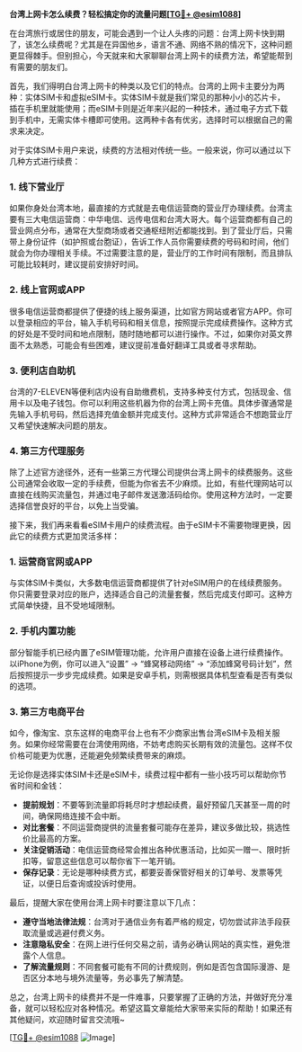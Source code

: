 **台湾上网卡怎么续费？轻松搞定你的流量问题[[TG💪+ @esim1088](https://t.me/s/esim1088)]**

在台湾旅行或居住的朋友，可能会遇到一个让人头疼的问题：台湾上网卡快到期了，该怎么续费呢？尤其是在异国他乡，语言不通、网络不熟的情况下，这种问题更显得棘手。但别担心，今天就来和大家聊聊台湾上网卡的续费方法，希望能帮到有需要的朋友们。

首先，我们得明白台湾上网卡的种类以及它们的特点。台湾的上网卡主要分为两种：实体SIM卡和虚拟eSIM卡。实体SIM卡就是我们常见的那种小小的芯片卡，插在手机里就能使用；而eSIM卡则是近年来兴起的一种技术，通过电子方式下载到手机中，无需实体卡槽即可使用。这两种卡各有优劣，选择时可以根据自己的需求来决定。

对于实体SIM卡用户来说，续费的方法相对传统一些。一般来说，你可以通过以下几种方式进行续费：

### 1. **线下营业厅**
如果你身处台湾本地，最直接的方式就是去电信运营商的营业厅办理续费。台湾主要有三大电信运营商：中华电信、远传电信和台湾大哥大。每个运营商都有自己的营业网点分布，通常在大型商场或者交通枢纽附近都能找到。到了营业厅后，只需带上身份证件（如护照或台胞证），告诉工作人员你需要续费的号码和时间，他们就会为你办理相关手续。不过需要注意的是，营业厅的工作时间有限制，而且排队可能比较耗时，建议提前安排好时间。

### 2. **线上官网或APP**
很多电信运营商都提供了便捷的线上服务渠道，比如官方网站或者官方APP。你可以登录相应的平台，输入手机号码和相关信息，按照提示完成续费操作。这种方式的好处是不受时间和地点限制，随时随地都可以进行操作。不过，如果你对英文界面不太熟悉，可能会有些困难，建议提前准备好翻译工具或者寻求帮助。

### 3. **便利店自助机**
台湾的7-ELEVEN等便利店内设有自助缴费机，支持多种支付方式，包括现金、信用卡以及电子钱包。你可以利用这些机器为你的台湾上网卡充值。具体步骤通常是先输入手机号码，然后选择充值金额并完成支付。这种方式非常适合不想跑营业厅又希望快速解决问题的朋友。

### 4. **第三方代理服务**
除了上述官方途径外，还有一些第三方代理公司提供台湾上网卡的续费服务。这些公司通常会收取一定的手续费，但能为你省去不少麻烦。比如，有些代理网站可以直接在线购买流量包，并通过电子邮件发送激活码给你。使用这种方法时，一定要选择信誉良好的平台，以免上当受骗。

接下来，我们再来看看eSIM卡用户的续费流程。由于eSIM卡不需要物理更换，因此它的续费方式更加灵活多样：

### 1. **运营商官网或APP**
与实体SIM卡类似，大多数电信运营商都提供了针对eSIM用户的在线续费服务。你只需要登录对应的账户，选择适合自己的流量套餐，然后完成支付即可。这种方式简单快捷，且不受地域限制。

### 2. **手机内置功能**
部分智能手机已经内置了eSIM管理功能，允许用户直接在设备上进行续费操作。以iPhone为例，你可以进入“设置” -> “蜂窝移动网络” -> “添加蜂窝号码计划”，然后按照提示一步步完成续费。如果是安卓手机，则需根据具体机型查看是否有类似的选项。

### 3. **第三方电商平台**
如今，像淘宝、京东这样的电商平台上也有不少商家出售台湾eSIM卡及相关服务。如果你经常需要在台湾使用网络，不妨考虑购买长期有效的流量包。这样不仅价格可能更为优惠，还能避免频繁续费带来的麻烦。

无论你是选择实体SIM卡还是eSIM卡，续费过程中都有一些小技巧可以帮助你节省时间和金钱：

- **提前规划**：不要等到流量即将耗尽时才想起续费，最好预留几天甚至一周的时间，确保网络连接不会中断。
- **对比套餐**：不同运营商提供的流量套餐可能存在差异，建议多做比较，挑选性价比最高的方案。
- **关注促销活动**：电信运营商经常会推出各种优惠活动，比如买一赠一、限时折扣等，留意这些信息可以帮你省下一笔开销。
- **保存记录**：无论是哪种续费方式，都要妥善保管好相关的订单号、发票等凭证，以便日后查询或投诉时使用。

最后，提醒大家在使用台湾上网卡时要注意以下几点：

- **遵守当地法律法规**：台湾对于通信业务有着严格的规定，切勿尝试非法手段获取流量或逃避付费义务。
- **注意隐私安全**：在网上进行任何交易之前，请务必确认网站的真实性，避免泄露个人信息。
- **了解流量规则**：不同套餐可能有不同的计费规则，例如是否包含国际漫游、是否区分本地与境外流量等，务必事先了解清楚。

总之，台湾上网卡的续费并不是一件难事，只要掌握了正确的方法，并做好充分准备，就可以轻松应对各种情况。希望这篇文章能给大家带来实际的帮助！如果还有其他疑问，欢迎随时留言交流哦~

[[TG💪+ @esim1088](https://t.me/s/esim1088) ![Image](https://i.postimg.cc/4NQfJmqS/Snipaste-2025-05-13-00-14-12.png)]